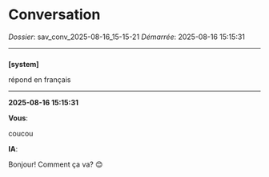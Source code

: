 # Conversation
_Dossier_: sav_conv_2025-08-16_15-15-21
_Démarrée_: 2025-08-16 15:15:31

---

###   
**[system]**


répond en français


---
**2025-08-16 15:15:31**

**Vous**:

coucou

**IA**:

Bonjour! Comment ça va? 😊
